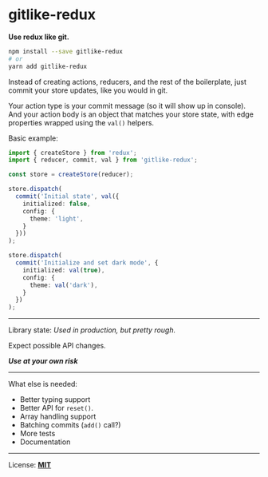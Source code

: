 # gitlike-redux

**Use redux like git.**

```bash
npm install --save gitlike-redux
# or
yarn add gitlike-redux
```

Instead of creating actions, reducers, and the rest of the boilerplate, just commit your store updates, like you would in git.

Your action type is your commit message (so it will show up in console). And your action body is an object that matches your store state, with edge properties wrapped using the `val()` helpers.

Basic example:

```typescript
import { createStore } from 'redux';
import { reducer, commit, val } from 'gitlike-redux';

const store = createStore(reducer);

store.dispatch(
  commit('Initial state', val({
    initialized: false,
    config: {
      theme: 'light',
    }
  }))
);

store.dispatch(
  commit('Initialize and set dark mode', {
    initialized: val(true),
    config: {
      theme: val('dark'),
    }
  })
);
```

---

Library state: _Used in production, but pretty rough._

Expect possible API changes.

**_Use at your own risk_**

---

What else is needed:

- Better typing support
- Better API for `reset()`.
- Array handling support
- Batching commits (`add()` call?)
- More tests
- Documentation

---

License: **[MIT](LICENSE.md)**
